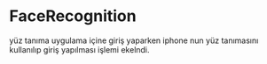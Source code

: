 # FaceRecognition
 yüz tanıma
 uygulama içine giriş yaparken iphone nun yüz tanımasını kullanılıp giriş yapılması işlemi ekelndi.
